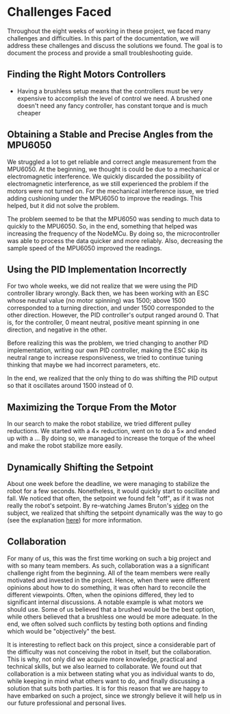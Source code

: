 # Challenges Faced

Throughout the eight weeks of working in these project, we faced many challenges and difficulties. In this part of the documentation, we will address these challenges and discuss the solutions we found. The goal is to document the process and provide a small troubleshooting guide. 

## Finding the Right Motors Controllers
<ul>
    <li>Having a brushless setup means that the controllers must be very expensive to accomplish the level of control we need. A brushed one doesn't need any fancy controller, has constant torque and is much cheaper</li>
</ul>

## Obtaining a Stable and Precise Angles from the MPU6050

We struggled a lot to get reliable and correct angle measurement from the MPU6050. At the beginning, we thought is could be due to a mechanical or electromagnetic interference. We quickly discarded the possibility of electromagnetic interference, as we still experienced the problem if the motors were not turned on. For the mechanical interference issue, we tried adding cushioning under the MPU6050 to improve the readings. This helped, but it did not solve the problem. 

The problem seemed to be that the MPU6050 was sending to much data to quickly to the MPU6050. So, in the end, something that helped was increasing the frequency of the NodeMCu. By doing so, the microcontroller was able to process the data quicker and more reliably. Also, decreasing the sample speed of the MPU6050 improved the readings.


## Using the PID Implementation Incorrectly 

For two whole weeks, we did not realize that we were using the PID controller library wrongly. Back then, we has been working with an ESC whose neutral value (no motor spinning) was 1500; above 1500 corresponded to a turning direction, and under 1500 corresponded to the other direction. However, the PID controller's output ranged around 0. That is, for the controller, 0 meant neutral, positive meant spinning in one direction, and negative in the other. 

Before realizing this was the problem, we tried changing to another PID implementation, writing our own PID controller, making the ESC skip its neutral range to increase responsiveness, we tried to continue tuning thinking that maybe we had incorrect parameters, etc. 

In the end, we realized that the only thing to do was shifting the PID output so that it oscillates around 1500 instead of 0. 

## Maximizing the Torque From the Motor

In our search to make the robot stabilize, we tried different pulley reductions. We started with a $4\times$ reduction, went on to do a $5\times$ and ended up with a ... By doing so, we managed to increase the torque of the wheel and make the robot stabilize more easily.   

## Dynamically Shifting the Setpoint

About one week before the deadline, we were managing to stabilize the robot for a few seconds. Nonetheless, it would quickly start to oscillate and fall. We noticed that often, the setpoint we found felt "off", as if it was not really the robot's setpoint. By re-watching James Bruton's [video](https://youtu.be/pJfMFUcquWM) on the subject, we realized that shifting the setpoint dynamically was the way to go (see the explanation [here](../software/usage.md)) for more information.

## Collaboration

For many of us, this was the first time working on such a big project and with so many team members. As such, collaboration was a a significant challenge right from the beginning. All of the team members were really motivated and invested in the project. Hence, when there were different opinions about how to do something, it was often hard to reconcile the different viewpoints. Often, when the opinions differed, they led to significant internal discussions. A notable example is what motors we should use. Some of us believed that a brushed would be the best option, while others believed that a brushless one would be more adequate. In the end, we often solved such conflicts by testing both options and finding which would be "objectively" the best. 

It is interesting to reflect back on this project, since a considerable part of the difficulty was not conceiving the robot in itself, but the collaboration. This is why, not only did we acquire more knowledge, practical and technical skills, but we also learned to collaborate. We found out that collaboration is a mix between stating what you as individual wants to do, while keeping in mind what others want to do, and finally discussing a solution that suits both parties. It is for this reason that we are happy to have embarked on such a project, since we strongly believe it will help us in our future professional and personal lives.

